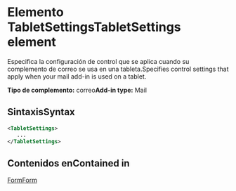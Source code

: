 # <a name="tabletsettings-element"></a><span data-ttu-id="19f18-101">Elemento TabletSettings</span><span class="sxs-lookup"><span data-stu-id="19f18-101">TabletSettings element</span></span>

<span data-ttu-id="19f18-102">Especifica la configuración de control que se aplica cuando su complemento de correo se usa en una tableta.</span><span class="sxs-lookup"><span data-stu-id="19f18-102">Specifies control settings that apply when your mail add-in is used on a tablet.</span></span>

<span data-ttu-id="19f18-103">**Tipo de complemento:** correo</span><span class="sxs-lookup"><span data-stu-id="19f18-103">**Add-in type:** Mail</span></span>

## <a name="syntax"></a><span data-ttu-id="19f18-104">Sintaxis</span><span class="sxs-lookup"><span data-stu-id="19f18-104">Syntax</span></span>

```XML
<TabletSettings>
   ...
</TabletSettings>
```

## <a name="contained-in"></a><span data-ttu-id="19f18-105">Contenidos en</span><span class="sxs-lookup"><span data-stu-id="19f18-105">Contained in</span></span>

[<span data-ttu-id="19f18-106">Form</span><span class="sxs-lookup"><span data-stu-id="19f18-106">Form</span></span>](form.md)

